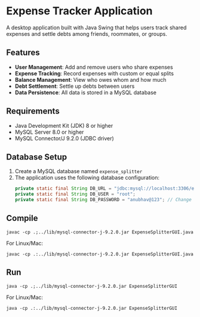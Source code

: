# Expense Tracker Application

A desktop application built with Java Swing that helps users track shared expenses and settle debts among friends, roommates, or groups.

## Features

- **User Management**: Add and remove users who share expenses
- **Expense Tracking**: Record expenses with custom or equal splits
- **Balance Management**: View who owes whom and how much
- **Debt Settlement**: Settle up debts between users
- **Data Persistence**: All data is stored in a MySQL database

## Requirements

- Java Development Kit (JDK) 8 or higher
- MySQL Server 8.0 or higher
- MySQL Connector/J 9.2.0 (JDBC driver)

## Database Setup

1. Create a MySQL database named `expense_splitter`
2. The application uses the following database configuration:
   ```java
   private static final String DB_URL = "jdbc:mysql://localhost:3306/expense_splitter";
   private static final String DB_USER = "root";
   private static final String DB_PASSWORD = "anubhav@123"; // Change this to your MySQL password

## Compile
```
javac -cp .;../lib/mysql-connector-j-9.2.0.jar ExpenseSplitterGUI.java
```
For Linux/Mac:
```
javac -cp .:../lib/mysql-connector-j-9.2.0.jar ExpenseSplitterGUI.java
```

## Run
```
java -cp .;../lib/mysql-connector-j-9.2.0.jar ExpenseSplitterGUI
```

For Linux/Mac:
```
java -cp .:../lib/mysql-connector-j-9.2.0.jar ExpenseSplitterGUI
```

